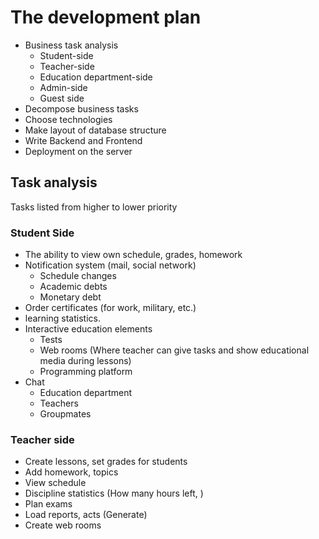 [//]: # (==Development started at 28.09.2024==)
# The development plan
* Business task analysis
  * Student-side
  * Teacher-side
  * Education department-side
  * Admin-side
  * Guest side
* Decompose business tasks
* Choose technologies
* Make layout of database structure 
* Write Backend and Frontend
* Deployment on the server

## Task analysis

[//]: # (==19.10.2024==)
Tasks listed from higher to lower priority
### Student Side 
* The ability to view own schedule, grades, homework
* Notification system (mail, social network)
  * Schedule changes
  * Academic debts
  * Monetary debt
* Order certificates (for work, military, etc.)
* learning statistics.
* Interactive education elements
  * Tests
  * Web rooms (Where teacher can give tasks and show educational media during lessons)
  * Programming platform
* Chat
  * Education department
  * Teachers
  * Groupmates

[//]: # (==19.10.2024==)
### Teacher side
* Create lessons, set grades for students
* Add homework, topics
* View schedule
* Discipline statistics (How many hours left, )
* Plan exams
* Load reports, acts (Generate)
* Create web rooms

